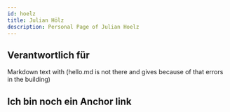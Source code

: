 ```yaml
---
id: hoelz
title: Julian Hölz
description: Personal Page of Julian Hoelz
---
```


## Verantwortlich für

Markdown text with (hello.md is not there and gives because of that errors in the building)

## Ich bin noch ein Anchor link